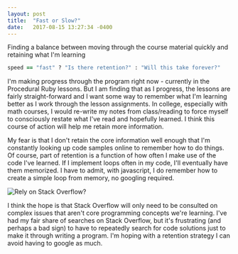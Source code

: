 ```yaml
---
layout: post
title:  "Fast or Slow?"
date:   2017-08-15 13:27:34 -0400
---
```



Finding a balance between moving through the course material quickly and retaining what I'm learning

```ruby
speed == "fast" ? "Is there retention?" : "Will this take forever?"
```

I'm making progress through the program right now - currently in the Procedural Ruby lessons. But I am finding that as I progress, the lessons are fairly straight-forward and I want some way to remember what I'm learning better as I work through the lesson assignments. In college, especially with math courses, I would re-write my notes from class/reading to force myself to consciously restate what I've read and hopefully learned. I think this course of action will help me retain more information.

My fear is that I don't retain the core information well enough that I'm constantly looking up code samples online to remember how to do things. Of course, part of retention is a function of how often I make use of the code I've learned. If I implement loops often in my code, I'll eventually have them memorized. I have to admit, with javascript, I do remember how to create a simple loop from memory, no googling required.

![Rely on Stack Overflow?](http://i1.wp.com/blog.kodable.com/wp-content/uploads/2014/09/StackOverflow.png?resize=600%2C420)

I think the hope is that Stack Overflow will only need to be consulted on complex issues that aren't core programming concepts we're learning. I've had my fair share of searches on Stack Overflow, but it's frustrating (and perhaps a bad sign) to have to repeatedly search for code solutions just to make it through writing a program. I'm hoping with a retention strategy I can avoid having to google as much.
